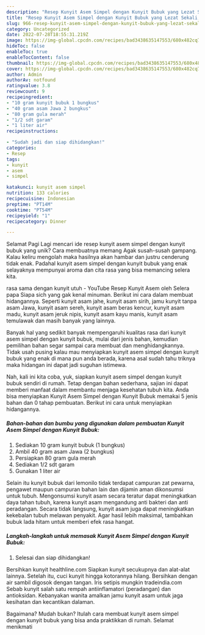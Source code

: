 ```yaml
---
description: "Resep Kunyit Asem Simpel dengan Kunyit Bubuk yang Lezat Sekali, Sempurna"
title: "Resep Kunyit Asem Simpel dengan Kunyit Bubuk yang Lezat Sekali, Sempurna"
slug: 966-resep-kunyit-asem-simpel-dengan-kunyit-bubuk-yang-lezat-sekali-sempurna
category: Uncategorized
date: 2022-07-28T18:55:31.219Z
image: https://img-global.cpcdn.com/recipes/bad3438635147553/680x482cq70/kunyit-asem-simpel-dengan-kunyit-bubuk-foto-resep-utama.jpg
hideToc: false
enableToc: true
enableTocContent: false
thumbnail: https://img-global.cpcdn.com/recipes/bad3438635147553/680x482cq70/kunyit-asem-simpel-dengan-kunyit-bubuk-foto-resep-utama.jpg
cover: https://img-global.cpcdn.com/recipes/bad3438635147553/680x482cq70/kunyit-asem-simpel-dengan-kunyit-bubuk-foto-resep-utama.jpg
author: Admin
authorAv: notfound
ratingvalue: 3.8
reviewcount: 9
recipeingredient:
- "10 gram kunyit bubuk 1 bungkus"
- "40 gram asam Jawa 2 bungkus"
- "80 gram gula merah"
- "1/2 sdt garam"
- "1 liter air"
recipeinstructions:

- "Sudah jadi dan siap dihidangkan!"
categories:
- Resep
tags:
- kunyit
- asem
- simpel

katakunci: kunyit asem simpel 
nutrition: 133 calories
recipecuisine: Indonesian
preptime: "PT14M"
cooktime: "PT54M"
recipeyield: "1"
recipecategory: Dinner

---
```



Selamat Pagi Lagi mencari ide resep kunyit asem simpel dengan kunyit bubuk yang unik? Cara membuatnya memang Agak susah-susah gampang. Kalau keliru mengolah maka hasilnya akan hambar dan justru cenderung tidak enak. Padahal kunyit asem simpel dengan kunyit bubuk yang enak selayaknya mempunyai aroma dan cita rasa yang bisa memancing selera kita.


rasa sama dengan kunyit utuh - YouTube Resep Kunyit Asem oleh Selera papa Siapa sich yang gak kenal minuman. Berikut ini cara dalam membuat hidangannya. Seperti kunyit asam jahe, kunyit asam sirih, jamu kunyit tanpa asam Jawa, kunyit asam sereh, kunyit asam beras kencur, kunyit asam madu, kunyit asam jeruk nipis, kunyit asam kayu manis, kunyit asam temulawak dan masih banyak yang lainnya.

Banyak hal yang sedikit banyak mempengaruhi kualitas rasa dari kunyit asem simpel dengan kunyit bubuk, mulai dari jenis bahan, kemudian pemilihan bahan segar sampai cara membuat dan menghidangkannya. Tidak usah pusing kalau mau menyiapkan kunyit asem simpel dengan kunyit bubuk yang enak di mana pun anda berada, karena asal sudah tahu triknya maka hidangan ini dapat jadi suguhan istimewa.


Nah, kali ini kita coba, yuk, siapkan kunyit asem simpel dengan kunyit bubuk sendiri di rumah. Tetap dengan bahan sederhana, sajian ini dapat memberi manfaat dalam membantu menjaga kesehatan tubuh kita. Anda bisa menyiapkan Kunyit Asem Simpel dengan Kunyit Bubuk memakai 5 jenis bahan dan 0 tahap pembuatan. Berikut ini cara untuk menyiapkan hidangannya.

<!--inarticleads1-->

##### Bahan-bahan dan bumbu yang digunakan dalam pembuatan Kunyit Asem Simpel dengan Kunyit Bubuk:

1. Sediakan 10 gram kunyit bubuk (1 bungkus)
1. Ambil 40 gram asam Jawa (2 bungkus)
1. Persiapkan 80 gram gula merah
1. Sediakan 1/2 sdt garam
1. Gunakan 1 liter air


Selain itu kunyit bubuk dari lemonilo tidak terdapat campuran zat pewarna, pengawet maupun campuran bahan lain dan dijamin aman dikonsumsi untuk tubuh. Mengonsumsi kunyit asam secara teratur dapat meningkatkan daya tahan tubuh, karena kunyit asam mengandung anti bakteri dan anti peradangan. Secara tidak langsung, kunyit asam juga dapat meningkatkan kekebalan tubuh melawan penyakit. Agar hasil lebih maksimal, tambahkan bubuk lada hitam untuk memberi efek rasa hangat. 

<!--inarticleads2-->

##### Langkah-langkah untuk memasak Kunyit Asem Simpel dengan Kunyit Bubuk:


1. Selesai dan siap dihidangkan!

Bersihkan kunyit healthline.com Siapkan kunyit secukupnya dan alat-alat lainnya. Setelah itu, cuci kunyit hingga kotorannya hilang. Bersihkan dengan air sambil digosok dengan tangan. Iris setipis mungkin tradeindia.com Sebab kunyit salah satu rempah antiinflamatori (peradangan) dan antioksidan. Kebanyakan wanita amalkan jamu kunyit asam untuk jaga kesihatan dan kecantikan dalaman. 

Bagaimana? Mudah bukan? Itulah cara membuat kunyit asem simpel dengan kunyit bubuk yang bisa anda praktikkan di rumah. Selamat menikmati
